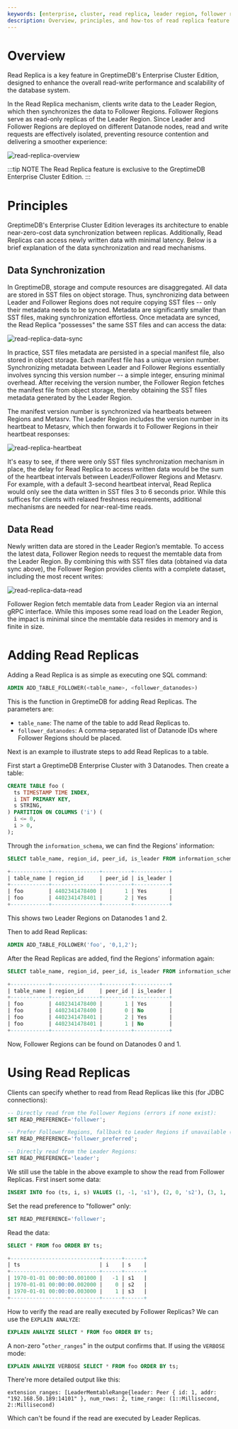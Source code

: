```yaml
---
keywords: [enterprise, cluster, read replica, leader region, follower region]
description: Overview, principles, and how-tos of read replica feature in GreptimeDB Enterprise.
---
```


# Overview

Read Replica is a key feature in GreptimeDB's Enterprise Cluster Edition, designed to enhance the overall read-write performance and scalability of the database system.

In the Read Replica mechanism, clients write data to the Leader Region, which then synchronizes the data to Follower Regions. Follower Regions serve as read-only replicas of the Leader Region. Since Leader and Follower Regions are deployed on different Datanode nodes, read and write requests are effectively isolated, preventing resource contention and delivering a smoother experience:

![read-replica-overview](/read-replica-overview.png)

:::tip NOTE
The Read Replica feature is exclusive to the GreptimeDB Enterprise Cluster Edition.
:::

# Principles

GreptimeDB's Enterprise Cluster Edition leverages its architecture to enable near-zero-cost data synchronization between replicas. Additionally, Read Replicas can access newly written data with minimal latency. Below is a brief explanation of the data synchronization and read mechanisms.

## Data Synchronization

In GreptimeDB, storage and compute resources are disaggregated. All data are stored in SST files on object storage. Thus, synchronizing data between Leader and Follower Regions does not require copying SST files -- only their metadata needs to be synced. Metadata are significantly smaller than SST files, making synchronization effortless. Once metadata are synced, the Read Replica "possesses" the same SST files and can access the data:

![read-replica-data-sync](/read-replica-data-sync.png)

In practice, SST files metadata are persisted in a special manifest file, also stored in object storage. Each manifest file has a unique version number. Synchronizing metadata between Leader and Follower Regions essentially involves syncing this version number -- a simple integer, ensuring minimal overhead. After receiving the version number, the Follower Region fetches the manifest file from object storage, thereby obtaining the SST files metadata generated by the Leader Region.

The manifest version number is synchronized via heartbeats between Regions and Metasrv. The Leader Region includes the version number in its heartbeat to Metasrv, which then forwards it to Follower Regions in their heartbeat responses:

![read-replica-heartbeat](/read-replica-heartbeat.png)

It's easy to see, if there were only SST files synchronization mechanism in place, the delay for Read Replica to access written data would be the sum of the heartbeat intervals between Leader/Follower Regions and Metasrv. For example, with a default 3-second heartbeat interval, Read Replica would only see the data written in SST files 3 to 6 seconds prior. While this suffices for clients with relaxed freshness requirements, additional mechanisms are needed for near-real-time reads.

## Data Read

Newly written data are stored in the Leader Region’s memtable. To access the latest data, Follower Region needs to request the memtable data from the Leader Region. By combining this with SST files data (obtained via data sync above), the Follower Region provides clients with a complete dataset, including the most recent writes:

![read-replica-data-read](/read-replica-data-read.png)

Follower Region fetch memtable data from Leader Region via an internal gRPC interface. While this imposes some read load on the Leader Region, the impact is minimal since the memtable data resides in memory and is finite in size.

# Adding Read Replicas

Adding a Read Replica is as simple as executing one SQL command:

```sql
ADMIN ADD_TABLE_FOLLOWER(<table_name>, <follower_datanodes>)
```

This is the function in GreptimeDB for adding Read Replicas. The parameters are:

- `table_name`: The name of the table to add Read Replicas to.
- `follower_datanodes`: A comma-separated list of Datanode IDs where Follower Regions should be placed.

Next is an example to illustrate steps to add Read Replicas to a table.

First start a GreptimeDB Enterprise Cluster with 3 Datanodes. Then create a table:

```sql
CREATE TABLE foo (
  ts TIMESTAMP TIME INDEX,
  i INT PRIMARY KEY,
  s STRING,
) PARTITION ON COLUMNS ('i') (
  i <= 0,
  i > 0,
);
```

Through the `information_schema`, we can find the Regions' information:

```sql
SELECT table_name, region_id, peer_id, is_leader FROM information_schema.region_peers WHERE table_name = 'foo';

+------------+---------------+---------+-----------+
| table_name | region_id     | peer_id | is_leader |
+------------+---------------+---------+-----------+
| foo        | 4402341478400 |       1 | Yes       |
| foo        | 4402341478401 |       2 | Yes       |
+------------+---------------+---------+-----------+
```

This shows two Leader Regions on Datanodes 1 and 2.

Then to add Read Replicas:

```sql
ADMIN ADD_TABLE_FOLLOWER('foo', '0,1,2');
```

After the Read Replicas are added, find the Regions' information again:

```sql
SELECT table_name, region_id, peer_id, is_leader FROM information_schema.region_peers WHERE table_name = 'foo';

+------------+---------------+---------+-----------+
| table_name | region_id     | peer_id | is_leader |
+------------+---------------+---------+-----------+
| foo        | 4402341478400 |       1 | Yes       |
| foo        | 4402341478400 |       0 | No        |
| foo        | 4402341478401 |       2 | Yes       |
| foo        | 4402341478401 |       1 | No        |
+------------+---------------+---------+-----------+
```

Now, Follower Regions can be found on Datanodes 0 and 1.

# Using Read Replicas

Clients can specify whether to read from Read Replicas like this (for JDBC connections):

```sql
-- Directly read from the Follower Regions (errors if none exist):
SET READ_PREFERENCE='follower';

-- Prefer Follower Regions, fallback to Leader Regions if unavailable (won't error out if there're no Follower Regions):
SET READ_PREFERENCE='follower_preferred';

-- Directly read from the Leader Regions:
SET READ_PREFERENCE='leader';
```

We still use the table in the above example to show the read from Follower Replicas. First insert some data:

```sql
INSERT INTO foo (ts, i, s) VALUES (1, -1, 's1'), (2, 0, 's2'), (3, 1, 's3');
```

Set the read preference to "follower" only:

```sql
SET READ_PREFERENCE='follower';
```

Read the data:

```sql
SELECT * FROM foo ORDER BY ts;

+----------------------------+------+------+
| ts                         | i    | s    |
+----------------------------+------+------+
| 1970-01-01 00:00:00.001000 |   -1 | s1   |
| 1970-01-01 00:00:00.002000 |    0 | s2   |
| 1970-01-01 00:00:00.003000 |    1 | s3   |
+----------------------------+------+------+
```

How to verify the read are really executed by Follower Replicas? We can use the `EXPLAIN ANALYZE`:

```sql
EXPLAIN ANALYZE SELECT * FROM foo ORDER BY ts;
```

A non-zero "`other_ranges`" in the output confirms that. If using the `VERBOSE` mode:

```sql
EXPLAIN ANALYZE VERBOSE SELECT * FROM foo ORDER BY ts;
```

There're more detailed output like this:

```plaintext
extension_ranges: [LeaderMemtableRange{leader: Peer { id: 1, addr: "192.168.50.189:14101" }, num_rows: 2, time_range: (1::Millisecond, 2::Millisecond)
```

Which can't be found if the read are executed by Leader Replicas.

